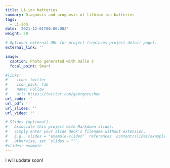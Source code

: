 ```yaml
---
title: Li-ion batteries
summary: Diagnosis and prognosis of lithium-ion batteries
tags:
  - Li-ion
date: '2021-12-01T00:00:00Z'
weight: 30

# Optional external URL for project (replaces project detail page).
external_link: ''

image:
  caption: Photo generated with Dalle 3
  focal_point: Smart

#links:
#  - icon: twitter
#    icon_pack: fab
#    name: Follow
#    url: https://twitter.com/georgecushen
url_code: ''
url_pdf: ''
url_slides: ''
url_video: ''

# Slides (optional).
#   Associate this project with Markdown slides.
#   Simply enter your slide deck's filename without extension.
#   E.g. `slides = "example-slides"` references `content/slides/example-slides.md`.
#   Otherwise, set `slides = ""`.
#slides: example
---
```


I will update soon!